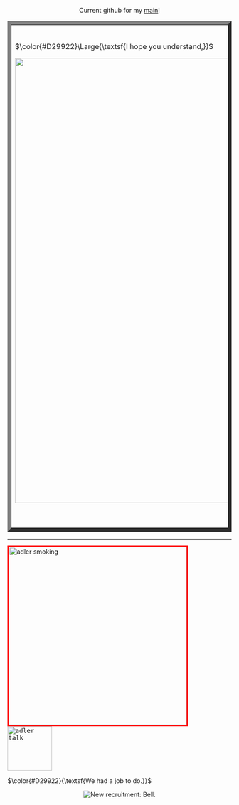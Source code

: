   <div align="center">

Current github for my [main](https://github.com/Vexuliii)!


 <table border="8">
     <tr>
       <td>
         <br>
  <div align="left">
     
  $\color{#D29922}\Large{\textsf{I hope you understand,}}$
  </div>
<img src="https://64.media.tumblr.com/7988800e21fc1267a871af3dfb042dd9/08c82feca3bf90bb-2c/s1280x1920/e02c203f89ed569b5d1eed3135e3a573fc52187c.pnj" width="1000" align="center">
<br>
<div align="right">
  
$\color{#D29922}\Large{\textsf{It was never personal.}}$ 
  <br>
    </td>
  </tr>
</table>
  </div>

<hr>

   <img src="https://64.media.tumblr.com/d6ca9c1692e9e77e8709d7d97e8322b0/e557ac967605794e-f3/s400x600/042e970d5541d7e4e67a0b3514cac8f1d525a732.webp" align="left" width="400" alt="adler smoking" title="im gonna fucking kill him" style="border: solid red"> 

  
  <kbd><img src="https://media1.tenor.com/m/aJhMAl6hDPgAAAAd/black-ops-6-adler.gif" align="center" width="100" alt="adler talk" title="what a yapper">
<br>

$\color{#D29922}{\textsf{We had a job to do.}}$
</kbd>


   <p align="center"><img src="https://komarev.com/ghpvc/?username=METALGRAVE&color=6c9d76&style=for-the-badge&label=CIA+MEMBERS:" title="New recruitment: Bell."></p>
